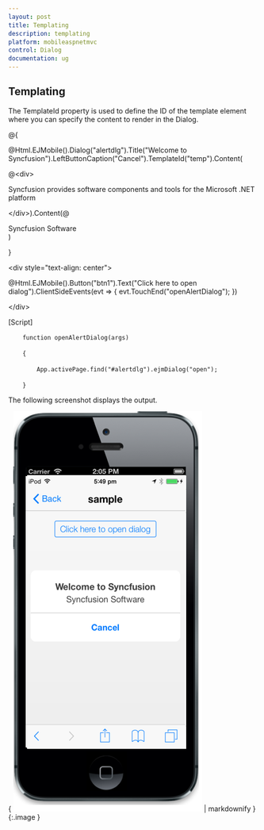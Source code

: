 ```yaml
---
layout: post
title: Templating
description: templating                                  
platform: mobileaspnetmvc
control: Dialog
documentation: ug
---
```


## Templating                                  

The TemplateId property is used to define the ID of the template element where you can specify the content to render in the Dialog.



@{

@Html.EJMobile().Dialog("alertdlg").Title("Welcome to Syncfusion").LeftButtonCaption("Cancel").TemplateId("temp").Content(

@&lt;div&gt;

Syncfusion provides software components and tools for the Microsoft .NET platform

&lt;/div&gt;).Content(@<div id="temp">Syncfusion Software</div>)

}



&lt;div style="text-align: center"&gt;

@Html.EJMobile().Button("btn1").Text("Click here to open dialog").ClientSideEvents(evt => { evt.TouchEnd("openAlertDialog"); })

&lt;/div&gt;



[Script]



        function openAlertDialog(args)

        {

            App.activePage.find("#alertdlg").ejmDialog("open");

        }



The following screenshot displays the output.

{ ![](Templating_images/Templating_img1.png) | markdownify }
{:.image }


